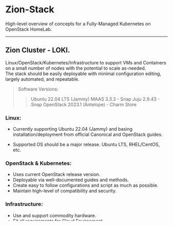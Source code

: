# Zion-Stack

High-level overview of concepts for a Fully-Managed Kubernetes on OpenStack HomeLab.  

---

## Zion Cluster - LOKI.

Linux/OpenStack/Kubernetes/Infrastructure to support VMs and Containers on a small number of nodes with the potential to scale as-needed.  
The stack should be easily deployable with minimal configuration editing, largely automated, and repeatable.  

> Software Versions:
>> Ubuntu 22.04 LTS (Jammy)
>> MAAS 3.3.3 - Snap
>> Juju 2.9.43 - Snap
>> OpenStack 2023.1 (Antelope) - Charm Store

### Linux:

- Currently supporting Ubuntu 22.04 (Jammy) and basing installation/deployment from official Canonical and OpenStack guides.  

- Supported OS should be a major release. Ubuntu LTS, RHEL/CentOS, etc.  

### OpenStack & Kubernetes:

- Uses current OpenStack release version.  
- Deployable via well-documented guides and methods.  
- Create easy to follow configurations and script as much as possible.  
- Maintain high-level of compatibility and security.  

### Infrastructure:

- Use and support commodity hardware.  
- Fit all requirements for Cloud Environment.  
- Simple manageability with minor interaction.  

Overall, this should be a simple means to deploy a VM and container-based cloud stack for minimal management and minimal frustration. It should also follow well-supported hardware/software/documents/forums/communities. 

---

## Zion Cluster - The Hardware.

### The Management Node  

> Linux - Installed manually, configure with Go Task or Bash scripts.  
> OpenStack - Control, Compute, Storage Node.  
> Kubernetes - Control Node (Dashboard, DNS, Registry, etc.).  
> Infrastructure - MaaS Server, Juju Controller.  

### The Compute Nodes  

> Linux - Provisioned and basic configuration by The Management Node.  
> OpenStack - Compute, Storage Node.  
> Kubernetes - Provisioned VM for WorkerNode.  
> Infrastructure - Controlled by The Management Node.  

### The Network  

> Uses Ubiquity UniFi Hardware.  
> Configure VLANs for infrastructure, external, and internal networks.  
> Preferrably configure bonded NICs for fault tolerance.